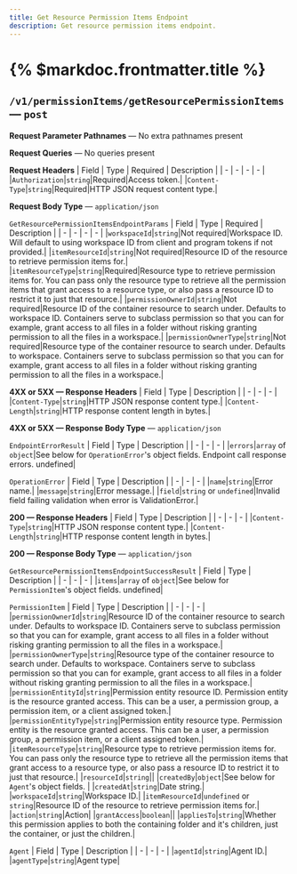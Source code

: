 ```yaml
---
title: Get Resource Permission Items Endpoint
description: Get resource permission items endpoint.
---
```


# {% $markdoc.frontmatter.title %}
## `/v1/permissionItems/getResourcePermissionItems` — `post`
**Request Parameter Pathnames** — No extra pathnames present

**Request Queries** — No queries present

**Request Headers**
| Field | Type | Required | Description |
| - | - | - | - |
|`Authorization`|`string`|Required|Access token.|
|`Content-Type`|`string`|Required|HTTP JSON request content type.|

**Request Body Type** — `application/json`

`GetResourcePermissionItemsEndpointParams`
| Field | Type | Required | Description |
| - | - | - | - |
|`workspaceId`|`string`|Not required|Workspace ID. Will default to using workspace ID from client and program tokens if not provided.|
|`itemResourceId`|`string`|Not required|Resource ID of the resource to retrieve permission items for.|
|`itemResourceType`|`string`|Required|Resource type to retrieve permission items for. You can pass only the resource type to retrieve all the permission items that grant access to a resource type, or also pass a resource ID to restrict it to just that resource.|
|`permissionOwnerId`|`string`|Not required|Resource ID of the container resource to search under. Defaults to workspace ID. Containers serve to subclass permission so that you can for example, grant access to all files in a folder without risking granting permission to all the files in a workspace.|
|`permissionOwnerType`|`string`|Not required|Resource type of the container resource to search under. Defaults to workspace. Containers serve to subclass permission so that you can for example, grant access to all files in a folder without risking granting permission to all the files in a workspace.|

**4XX or 5XX  —  Response Headers**
| Field | Type | Description |
| - | - | - |
|`Content-Type`|`string`|HTTP JSON response content type.|
|`Content-Length`|`string`|HTTP response content length in bytes.|

**4XX or 5XX  —  Response Body Type** — `application/json`

`EndpointErrorResult`
| Field | Type | Description |
| - | - | - |
|`errors`|`array` of `object`|See below for `OperationError`'s object fields. Endpoint call response errors. undefined|

`OperationError`
| Field | Type | Description |
| - | - | - |
|`name`|`string`|Error name.|
|`message`|`string`|Error message.|
|`field`|`string` or `undefined`|Invalid field failing validation when error is ValidationError.|

**200  —  Response Headers**
| Field | Type | Description |
| - | - | - |
|`Content-Type`|`string`|HTTP JSON response content type.|
|`Content-Length`|`string`|HTTP response content length in bytes.|

**200  —  Response Body Type** — `application/json`

`GetResourcePermissionItemsEndpointSuccessResult`
| Field | Type | Description |
| - | - | - |
|`items`|`array` of `object`|See below for `PermissionItem`'s object fields.  undefined|

`PermissionItem`
| Field | Type | Description |
| - | - | - |
|`permissionOwnerId`|`string`|Resource ID of the container resource to search under. Defaults to workspace ID. Containers serve to subclass permission so that you can for example, grant access to all files in a folder without risking granting permission to all the files in a workspace.|
|`permissionOwnerType`|`string`|Resource type of the container resource to search under. Defaults to workspace. Containers serve to subclass permission so that you can for example, grant access to all files in a folder without risking granting permission to all the files in a workspace.|
|`permissionEntityId`|`string`|Permission entity resource ID. Permission entity is the resource granted access. This can be a user, a permission group, a permission item, or a client assigned token.|
|`permissionEntityType`|`string`|Permission entity resource type. Permission entity is the resource granted access. This can be a user, a permission group, a permission item, or a client assigned token.|
|`itemResourceType`|`string`|Resource type to retrieve permission items for. You can pass only the resource type to retrieve all the permission items that grant access to a resource type, or also pass a resource ID to restrict it to just that resource.|
|`resourceId`|`string`||
|`createdBy`|`object`|See below for `Agent`'s object fields. |
|`createdAt`|`string`|Date string.|
|`workspaceId`|`string`|Workspace ID.|
|`itemResourceId`|`undefined` or `string`|Resource ID of the resource to retrieve permission items for.|
|`action`|`string`|Action|
|`grantAccess`|`boolean`||
|`appliesTo`|`string`|Whether this permission applies to both the containing folder and it's children, just the container, or just the children.|

`Agent`
| Field | Type | Description |
| - | - | - |
|`agentId`|`string`|Agent ID.|
|`agentType`|`string`|Agent type|


